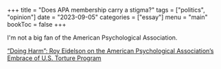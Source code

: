 +++
title = "Does APA membership carry a stigma?"
tags = ["politics", "opinion"]
date = "2023-09-05"
categories = ["essay"]
menu = "main"
bookToc = false
+++

I'm not a big fan of the American Psychological Association.

[“Doing Harm”: Roy Eidelson on the American Psychological Association’s Embrace of U.S. Torture Program](https://www.democracynow.org/2023/9/5/doing_harm_roy_j_eidelson_psychology)
